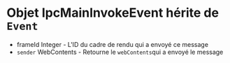 # Objet IpcMainInvokeEvent hérite de `Event`

* frameId Integer - L'ID du cadre de rendu qui a envoyé ce message
* `sender` WebContents - Retourne le `webContents`qui a envoyé le message
